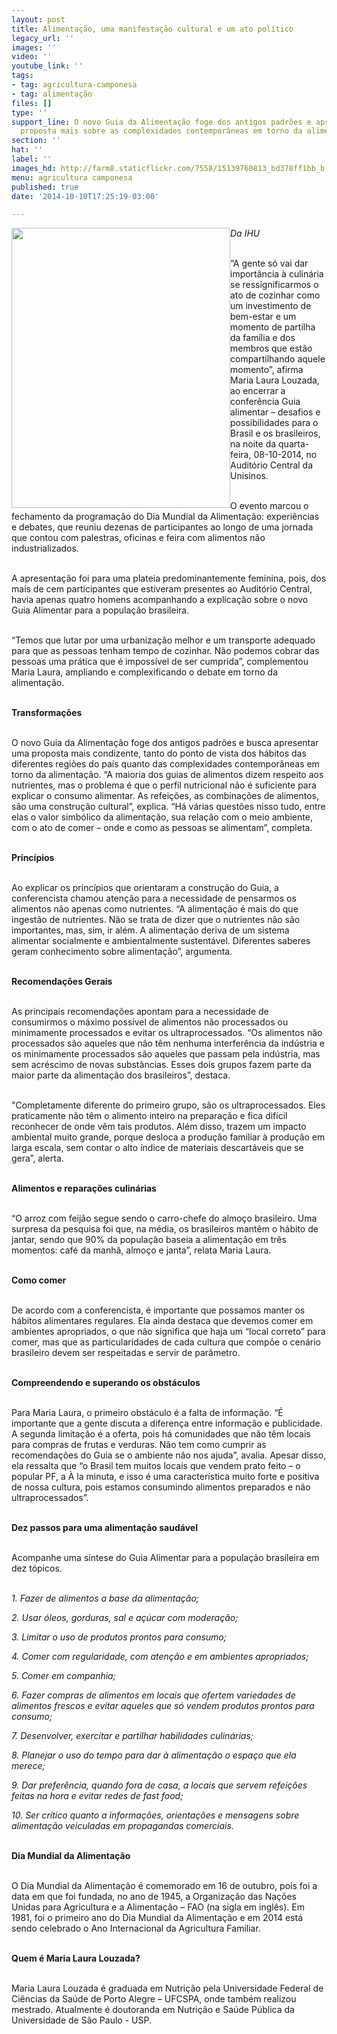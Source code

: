 ```yaml
---
layout: post
title: Alimentação, uma manifestação cultural e um ato político
legacy_url: ''
images: ''
video: ''
youtube_link: ''
tags:
- tag: agricultura-camponesa
- tag: alimentação
files: []
type: ''
support_line: O novo Guia da Alimentação foge dos antigos padrões e apresenta uma
  proposta mais sobre as complexidades contemporâneas em torno da alimentação.
section: ''
hat: ''
label: ''
images_hd: http://farm8.staticflickr.com/7558/15139760813_bd378ff1bb_b.jpg
menu: agricultura camponesa
published: true
date: '2014-10-10T17:25:19-03:00'

---
```

<p><em><img alt="" height="448" src="http://farm8.staticflickr.com/7558/15139760813_bd378ff1bb_b.jpg" style="float:left" width="350" />Da IHU</em></p>

<p><br />
&ldquo;A gente s&oacute; vai dar import&acirc;ncia &agrave; culin&aacute;ria se ressignificarmos o ato de cozinhar como um investimento de bem-estar e um momento de partilha da fam&iacute;lia e dos membros que est&atilde;o compartilhando aquele momento&rdquo;, afirma Maria Laura Louzada, ao encerrar a confer&ecirc;ncia Guia alimentar &ndash; desafios e possibilidades para o Brasil e os brasileiros, na noite da quarta-feira, 08-10-2014, no Audit&oacute;rio Central da Unisinos.</p>

<p><br />
O evento marcou o fechamento da programa&ccedil;&atilde;o do Dia Mundial da Alimenta&ccedil;&atilde;o: experi&ecirc;ncias e debates, que reuniu dezenas de participantes ao longo de uma jornada que contou com palestras, oficinas e feira com alimentos n&atilde;o industrializados.</p>

<p><br />
A apresenta&ccedil;&atilde;o foi para uma plateia predominantemente feminina, pois, dos mais de cem participantes que estiveram presentes ao Audit&oacute;rio Central, havia apenas quatro homens acompanhando a explica&ccedil;&atilde;o sobre o novo Guia Alimentar para a popula&ccedil;&atilde;o brasileira.</p>

<p><br />
&ldquo;Temos que lutar por uma urbaniza&ccedil;&atilde;o melhor e um transporte adequado para que as pessoas tenham tempo de cozinhar. N&atilde;o podemos cobrar das pessoas uma pr&aacute;tica que &eacute; imposs&iacute;vel de ser cumprida&rdquo;, complementou Maria Laura, ampliando e complexificando o debate em torno da alimenta&ccedil;&atilde;o.</p>

<p><br />
<strong>Transforma&ccedil;&otilde;es</strong></p>

<p><br />
O novo Guia da Alimenta&ccedil;&atilde;o foge dos antigos padr&otilde;es e busca apresentar uma proposta mais condizente, tanto do ponto de vista dos h&aacute;bitos das diferentes regi&otilde;es do pa&iacute;s quanto das complexidades contempor&acirc;neas em torno da alimenta&ccedil;&atilde;o. &ldquo;A maioria dos guias de alimentos dizem respeito aos nutrientes, mas o problema &eacute; que o perfil nutricional n&atilde;o &eacute; suficiente para explicar o consumo alimentar. As refei&ccedil;&otilde;es, as combina&ccedil;&otilde;es de alimentos, s&atilde;o uma constru&ccedil;&atilde;o cultural&rdquo;, explica. &ldquo;H&aacute; v&aacute;rias quest&otilde;es nisso tudo, entre elas o valor simb&oacute;lico da alimenta&ccedil;&atilde;o, sua rela&ccedil;&atilde;o com o meio ambiente, com o ato de comer &ndash; onde e como as pessoas se alimentam&rdquo;, completa.</p>

<p><br />
<strong>Princ&iacute;pios</strong></p>

<p><br />
Ao explicar os princ&iacute;pios que orientaram a constru&ccedil;&atilde;o do Guia, a conferencista chamou aten&ccedil;&atilde;o para a necessidade de pensarmos os alimentos n&atilde;o apenas como nutrientes. &ldquo;A alimenta&ccedil;&atilde;o &eacute; mais do que ingest&atilde;o de nutrientes. N&atilde;o se trata de dizer que o nutrientes n&atilde;o s&atilde;o importantes, mas, sim, ir al&eacute;m. A alimenta&ccedil;&atilde;o deriva de um sistema alimentar socialmente e ambientalmente sustent&aacute;vel. Diferentes saberes geram conhecimento sobre alimenta&ccedil;&atilde;o&rdquo;, argumenta.</p>

<p><br />
<strong>Recomenda&ccedil;&otilde;es Gerais</strong></p>

<p><br />
As principais recomenda&ccedil;&otilde;es apontam para a necessidade de consumirmos o m&aacute;ximo poss&iacute;vel de alimentos n&atilde;o processados ou minimamente processados e evitar os ultraprocessados. &ldquo;Os alimentos n&atilde;o processados s&atilde;o aqueles que n&atilde;o t&ecirc;m nenhuma interfer&ecirc;ncia da ind&uacute;stria e os minimamente processados s&atilde;o aqueles que passam pela ind&uacute;stria, mas sem acr&eacute;scimo de novas subst&acirc;ncias. Esses dois grupos fazem parte da maior parte da alimenta&ccedil;&atilde;o dos brasileiros&rdquo;, destaca.</p>

<p><br />
&quot;Completamente diferente do primeiro grupo, s&atilde;o os ultraprocessados. Eles praticamente n&atilde;o t&ecirc;m o alimento inteiro na prepara&ccedil;&atilde;o e fica dif&iacute;cil reconhecer de onde v&ecirc;m tais produtos. Al&eacute;m disso, trazem um impacto ambiental muito grande, porque desloca a produ&ccedil;&atilde;o familiar &agrave; produ&ccedil;&atilde;o em larga escala, sem contar o alto &iacute;ndice de materiais descart&aacute;veis que se gera&rdquo;, alerta.</p>

<p><br />
<strong>Alimentos e repara&ccedil;&otilde;es culin&aacute;rias</strong></p>

<p><br />
&ldquo;O arroz com feij&atilde;o segue sendo o carro-chefe do almo&ccedil;o brasileiro. Uma surpresa da pesquisa foi que, na m&eacute;dia, os brasileiros mant&ecirc;m o h&aacute;bito de jantar, sendo que 90% da popula&ccedil;&atilde;o baseia a alimenta&ccedil;&atilde;o em tr&ecirc;s momentos: caf&eacute; da manh&atilde;, almo&ccedil;o e janta&rdquo;, relata Maria Laura.</p>

<p><br />
<strong>Como comer</strong></p>

<p><br />
De acordo com a conferencista, &eacute; importante que possamos manter os h&aacute;bitos alimentares regulares. Ela ainda destaca que devemos comer em ambientes apropriados, o que n&atilde;o significa que haja um &ldquo;local correto&rdquo; para comer, mas que as particularidades de cada cultura que comp&otilde;e o cen&aacute;rio brasileiro devem ser respeitadas e servir de par&acirc;metro.</p>

<p><br />
<strong>Compreendendo e superando os obst&aacute;culos</strong></p>

<p><br />
Para Maria Laura, o primeiro obst&aacute;culo &eacute; a falta de informa&ccedil;&atilde;o. &ldquo;&Eacute; importante que a gente discuta a diferen&ccedil;a entre informa&ccedil;&atilde;o e publicidade. A segunda limita&ccedil;&atilde;o &eacute; a oferta, pois h&aacute; comunidades que n&atilde;o t&ecirc;m locais para compras de frutas e verduras. N&atilde;o tem como cumprir as recomenda&ccedil;&otilde;es do Guia se o ambiente n&atilde;o nos ajuda&rdquo;, avalia. Apesar disso, ela ressalta que &ldquo;o Brasil tem muitos locais que vendem prato feito &ndash; o popular PF, a &Agrave; la minuta, e isso &eacute; uma caracter&iacute;stica muito forte e positiva de nossa cultura, pois estamos consumindo alimentos preparados e n&atilde;o ultraprocessados&rdquo;.</p>

<p><br />
<strong>Dez passos para uma alimenta&ccedil;&atilde;o saud&aacute;vel</strong></p>

<p><br />
Acompanhe uma s&iacute;ntese do Guia Alimentar para a popula&ccedil;&atilde;o brasileira em dez t&oacute;picos.</p>

<p><br />
<em>1. Fazer de alimentos a base da alimenta&ccedil;&atilde;o;</em></p>

<p><em>2. Usar &oacute;leos, gorduras, sal e a&ccedil;&uacute;car com modera&ccedil;&atilde;o;</em></p>

<p><em>3. Limitar o uso de produtos prontos para consumo;</em></p>

<p><em>4. Comer com regularidade, com aten&ccedil;&atilde;o e em ambientes apropriados;</em></p>

<p><em>5. Comer em companhia;</em></p>

<p><em>6. Fazer compras de alimentos em locais que ofertem variedades de alimentos frescos e evitar aqueles que s&oacute; vendem produtos prontos para consumo;</em></p>

<p><em>7. Desenvolver, exercitar e partilhar habilidades culin&aacute;rias;</em></p>

<p><em>8. Planejar o uso do tempo para dar &agrave; alimenta&ccedil;&atilde;o o espa&ccedil;o que ela merece;</em></p>

<p><em>9. Dar prefer&ecirc;ncia, quando fora de casa, a locais que servem refei&ccedil;&otilde;es feitas na hora e evitar redes de fast food;</em></p>

<p><em>10. Ser cr&iacute;tico quanto a informa&ccedil;&otilde;es, orienta&ccedil;&otilde;es e mensagens sobre alimenta&ccedil;&atilde;o veiculadas em propagandas comerciais.</em></p>

<p><br />
<strong>Dia Mundial da Alimenta&ccedil;&atilde;o</strong></p>

<p><br />
O Dia Mundial da Alimenta&ccedil;&atilde;o &eacute; comemorado em 16 de outubro, pois foi a data em que foi fundada, no ano de 1945, a Organiza&ccedil;&atilde;o das Na&ccedil;&otilde;es Unidas para Agricultura e a Alimenta&ccedil;&atilde;o &ndash; FAO (na sigla em ingl&ecirc;s). Em 1981, foi o primeiro ano do Dia Mundial da Alimenta&ccedil;&atilde;o e em 2014 est&aacute; sendo celebrado o Ano Internacional da Agricultura Familiar.</p>

<p><br />
<strong>Quem &eacute; Maria Laura Louzada?</strong></p>

<p><br />
Maria Laura Louzada &eacute; graduada em Nutri&ccedil;&atilde;o pela Universidade Federal de Ci&ecirc;ncias da Sa&uacute;de de Porto Alegre &ndash; UFCSPA, onde tamb&eacute;m realizou mestrado. Atualmente &eacute; doutoranda em Nutri&ccedil;&atilde;o e Sa&uacute;de P&uacute;blica da Universidade de S&atilde;o Paulo - USP.</p>
